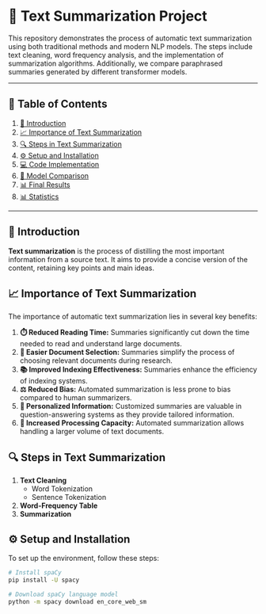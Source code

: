 # 📄 Text Summarization Project

This repository demonstrates the process of automatic text summarization using both traditional methods and modern NLP models. The steps include text cleaning, word frequency analysis, and the implementation of summarization algorithms. Additionally, we compare paraphrased summaries generated by different transformer models.

---

## 📑 Table of Contents

1. [📘 Introduction](#-introduction)
2. [📈 Importance of Text Summarization](#-importance-of-text-summarization)
3. [🔍 Steps in Text Summarization](#-steps-in-text-summarization)
4. [⚙️ Setup and Installation](#-setup-and-installation)
5. [💻 Code Implementation](#-code-implementation)
6. [🔄 Model Comparison](#-model-comparison)
7. [📊 Final Results](#-final-results)
8. [📊 Statistics](#-statistics)

---

## 📘 Introduction

**Text summarization** is the process of distilling the most important information from a source text. It aims to provide a concise version of the content, retaining key points and main ideas.

## 📈 Importance of Text Summarization

The importance of automatic text summarization lies in several key benefits:
1. **⏱️ Reduced Reading Time:** Summaries significantly cut down the time needed to read and understand large documents.
2. **📂 Easier Document Selection:** Summaries simplify the process of choosing relevant documents during research.
3. **📚 Improved Indexing Effectiveness:** Summaries enhance the efficiency of indexing systems.
4. **⚖️ Reduced Bias:** Automated summarization is less prone to bias compared to human summarizers.
5. **📝 Personalized Information:** Customized summaries are valuable in question-answering systems as they provide tailored information.
6. **🚀 Increased Processing Capacity:** Automated summarization allows handling a larger volume of text documents.

## 🔍 Steps in Text Summarization

1. **Text Cleaning**
   - Word Tokenization
   - Sentence Tokenization
2. **Word-Frequency Table**
3. **Summarization**

## ⚙️ Setup and Installation

To set up the environment, follow these steps:

```sh
# Install spaCy
pip install -U spacy

# Download spaCy language model
python -m spacy download en_core_web_sm
